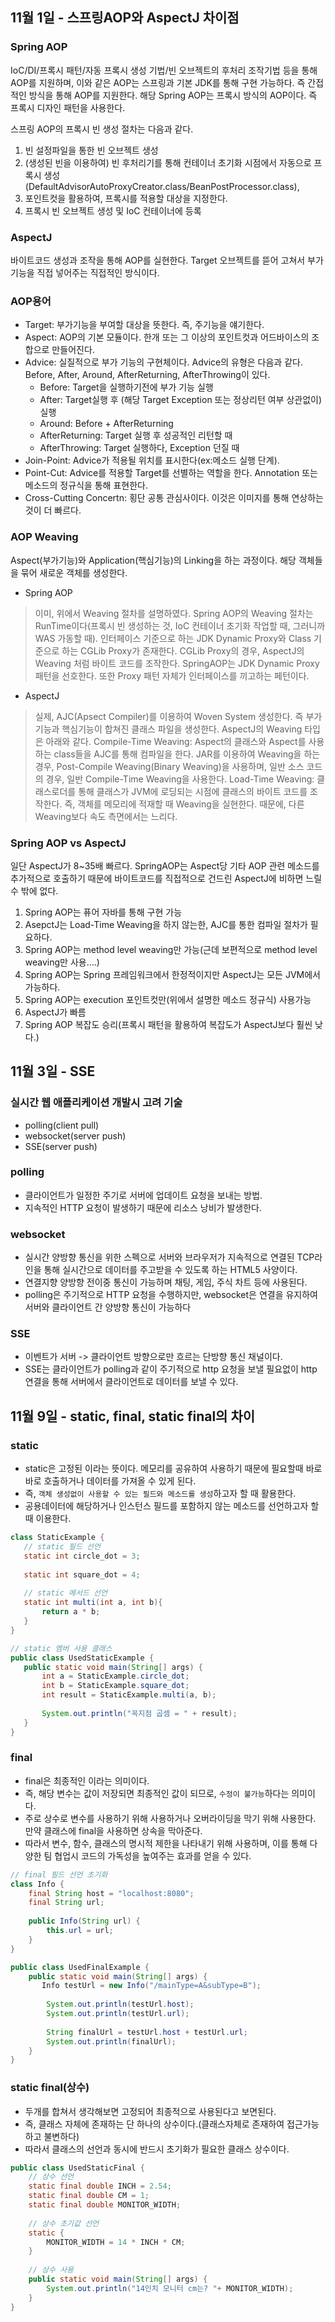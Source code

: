 ## 11월 1일 - 스프링AOP와 AspectJ 차이점
### Spring AOP
IoC/DI/프록시 패턴/자동 프록시 생성 기법/빈 오브젝트의 후처리 조작기법 등을 통해 AOP를 지원하며, 이와 같은 AOP는 스프링과 기본 JDK를 통해 구현 가능하다. 즉 간접적인 방식을 통해 AOP를 지원한다. 해당 Spring AOP는 프록시 방식의 AOP이다. 즉 프록시 디자인 패턴을 사용한다.

스프링 AOP의 프록시 빈 생성 절차는 다음과 같다.
1. 빈 설정파일을 통한 빈 오브젝트 생성
2. (생성된 빈을 이용하여) 빈 후처리기를 통해 컨테이너 초기화 시점에서 자동으로 프록시 생성(DefaultAdvisorAutoProxyCreator.class/BeanPostProcessor.class),
3. 포인트컷을 활용하여, 프록시를 적용할 대상을 지정한다.
4. 프록시 빈 오브젝트 생성 및 IoC 컨테이너에 등록

### AspectJ
바이트코드 생성과 조작을 통해 AOP를 실현한다. Target 오브젝트를 뜯어 고쳐서 부가기능을 직접 넣어주는 직접적인 방식이다. 


### AOP용어
- Target: 부가기능을 부여할 대상을 뜻한다. 즉, 주기능을 얘기한다.
- Aspect: AOP의 기본 모듈이다. 한개 또는 그 이상의 포인트컷과 어드바이스의 조합으로 만들어진다.
- Advice: 실질적으로 부가 기능의 구현체이다. Advice의 유형은 다음과 같다. Before, After, Around, AfterReturning, AfterThrowing이 있다.
  - Before: Target을 실행하기전에 부가 기능 실행
  - After: Target실행 후 (해당 Target Exception 또는 정상리턴 여부 상관없이) 실행
  - Around: Before + AfterReturning
  - AfterReturning: Target 실행 후 성공적인 리턴할 때
  - AfterThrowing: Target 실행하다, Exception 던질 때
- Join-Point: Advice가 적용될 위치를 표시한다(ex:메소드 실행 단계).
- Point-Cut: Advice를 적용할 Target를 선별하는 역할을 한다. Annotation 또는 메소드의 정규식을 통해 표현한다.
- Cross-Cutting Concertn: 횡단 공통 관심사이다. 이것은 이미지를 통해 연상하는 것이 더 빠르다. 

### AOP Weaving
Aspect(부가기능)와 Application(핵심기능)의 Linking을 하는 과정이다. 해당 객체들을 묶어 새로운 객체를 생성한다.

- Spring AOP
> 이미, 위에서 Weaving 절차를 설명하였다. Spring AOP의 Weaving 절차는 RunTime이다(프록시 빈 생성하는 것, IoC 컨테이너 초기화 작업할 때, 그러니까 WAS 가동할 때).
인터페이스 기준으로 하는 JDK Dynamic Proxy와 Class 기준으로 하는 CGLib Proxy가 존재한다. CGLib Proxy의 경우, AspectJ의 Weaving 처럼 바이트 코드를 조작한다. SpringAOP는 JDK Dynamic Proxy 패턴을 선호한다. 또한 Proxy 패턴 자체가 인터페이스를 끼고하는 페턴이다.

- AspectJ
> 실제, AJC(Apsect Compiler)를 이용하여 Woven System 생성한다. 즉 부가기능과 핵심기능이 합쳐진 클래스 파일을 생성한다. AspectJ의 Weaving 타입은 아래와 같다.
Compile-Time Weaving: Aspect의 클래스와 Aspect를 사용하는 class들을 AJC를 통해 컴파일을 한다. JAR를 이용하여 Weaving을 하는 경우, Post-Compile Weaving(Binary Weaving)을 사용하며, 일반 소스 코드의 경우, 일반 Compile-Time Weaving을 사용한다.
Load-Time Weaving: 클래스로더를 통해 클래스가 JVM에 로딩되는 시점에 클래스의 바이트 코드를 조작한다. 즉, 객체를 메모리에 적재할 때 Weaving을 실현한다. 때문에, 다른 Weaving보다 속도 측면에서는 느리다.

### Spring AOP vs AspectJ
일단 AspectJ가 8~35배 빠르다. SpringAOP는 Aspect당 기타 AOP 관련 메소드를 추가적으로 호출하기 때문에 바이트코드를 직접적으로 건드린 AspectJ에 비하면 느릴 수 밖에 없다.

1. Spring AOP는 퓨어 자바를 통해 구현 가능
2. AsepctJ는 Load-Time Weaving을 하지 않는한, AJC를 통한 컴파일 절차가 필요하다.
3. Spring AOP는 method level weaving만 가능(근데 보편적으로 method level weaving만 사용....)
4. Spring AOP는 Spring 프레임워크에서 한정적이지만 AspectJ는 모든 JVM에서 가능하다.
5. Spring AOP는 execution 포인트컷만(위에서 설명한 메소드 정규식) 사용가능
6. AspectJ가 빠름
7. Spring AOP 복잡도 승리(프록시 패턴을 활용하여 복잡도가 AspectJ보다 훨씬 낮다.)

## 11월 3일 - SSE
### 실시간 웹 애플리케이션 개발시 고려 기술
- polling(client pull)
- websocket(server push)
- SSE(server push)

### polling
- 클라이언트가 일정한 주기로 서버에 업데이트 요청을 보내는 방법. 
- 지속적인 HTTP 요청이 발생하기 때문에 리소스 낭비가 발생한다.

### websocket
- 실시간 양방향 통신을 위한 스펙으로 서버와 브라우저가 지속적으로 연결된 TCP라인을 통해 실시간으로 데이터를 주고받을 수 있도록 하는 HTML5 사양이다.
- 연결지향 양방향 전이중 통신이 가능하며 채팅, 게임, 주식 차트 등에 사용된다.
- polling은 주기적으로 HTTP 요청을 수행하지만, websocket은 연결을 유지하여 서버와 클라이언트 간 양방향 통신이 가능하다

### SSE
- 이벤트가 서버 -> 클라이언트 방향으로만 흐르는 단방향 통신 채널이다. 
- SSE는 클라이언트가 polling과 같이 주기적으로 http 요청을 보낼 필요없이 http 연결을 통해 서버에서 클라이언트로 데이터를 보낼 수 있다.

## 11월 9일 - static, final, static final의 차이
### static
- static은 고정된 이라는 뜻이다. 메모리를 공유하여 사용하기 때문에 필요할때 바로바로 호출하거나 데이터를 가져올 수 있게 된다.
- 즉, `객체 생성없이 사용할 수 있는 필드와 메소드를 생성`하고자 할 때 활용한다.
- 공용데이터에 해당하거나 인스턴스 필드를 포함하지 않는 메소드를 선언하고자 할 때 이용한다.
 ```java
class StaticExample {
    // static 필드 선언
    static int circle_dot = 3;
   
    static int square_dot = 4;
    
    // static 메서드 선언
    static int multi(int a, int b){
    	return a * b;
    }
}

// static 멤버 사용 클래스
public class UsedStaticExample {
    public static void main(String[] args) {
        int a = StaticExample.circle_dot;
        int b = StaticExample.square_dot;
        int result = StaticExample.multi(a, b);
		
        System.out.println("꼭지점 곱셈 = " + result);
    }
}
```
### final
- final은 최종적인 이라는 의미이다.
- 즉, 해당 변수는 값이 저장되면 최종적인 값이 되므로, `수정이 불가능`하다는 의미이다.
- 주로 상수로 변수를 사용하기 위해 사용하거나 오버라이딩을 막기 위해 사용한다. 만약 클래스에 final을 사용하면 상속을 막아준다.
- 따라서 변수, 함수, 클래스의 명시적 제한을 나타내기 위해 사용하며, 이를 통해 다양한 팀 협업시 코드의 가독성을 높여주는 효과를 얻을 수 있다.
```java
// final 필드 선언 초기화
class Info {
    final String host = "localhost:8080";
    final String url;
	
    public Info(String url) {
	    this.url = url;
    }
}

public class UsedFinalExample {
	public static void main(String[] args) {
       Info testUrl = new Info("/mainType=A&subType=B");
		
        System.out.println(testUrl.host);
        System.out.println(testUrl.url);
		
        String finalUrl = testUrl.host + testUrl.url;
        System.out.println(finalUrl);
    }
}
```
### static final(상수)
- 두개를 합쳐서 생각해보면 고정되어 최종적으로 사용된다고 보면된다.
- 즉, 클래스 자체에 존재하는 단 하나의 상수이다.(클래스자체로 존재하여 접근가능하고 불변하다)
- 따라서 클래스의 선언과 동시에 반드시 초기화가 필요한 클래스 상수이다.
```java
public class UsedStaticFinal {
    // 상수 선언
    static final double INCH = 2.54;
    static final double CM = 1;
    static final double MONITOR_WIDTH;
	
    // 상수 초기값 선언
    static {
    	MONITOR_WIDTH = 14 * INCH * CM;
    }
	
    // 상수 사용
    public static void main(String[] args) {
    	System.out.println("14인치 모니터 cm는? "+ MONITOR_WIDTH);
    }
}
```